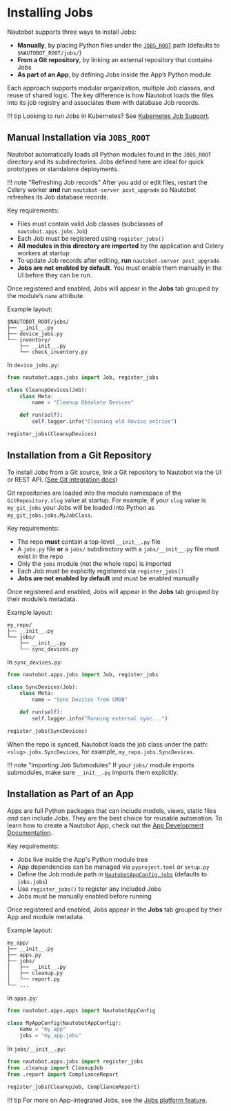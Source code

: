# Installing Jobs

Nautobot supports three ways to install Jobs:

- **Manually**, by placing Python files under the [`JOBS_ROOT`](../../user-guide/administration/configuration/settings.md#jobs_root) path (defaults to `$NAUTOBOT_ROOT/jobs/`)
- **From a Git repository**, by linking an external repository that contains Jobs
- **As part of an App**, by defining Jobs inside the App’s Python module

Each approach supports modular organization, multiple Job classes, and reuse of shared logic. The key difference is how Nautobot loads the files into its job registry and associates them with database Job records.

!!! tip
    Looking to run Jobs in Kubernetes? See [Kubernetes Job Support](../../../user-guide/platform-functionality/jobs/kubernetes-job-support/).

## Manual Installation via `JOBS_ROOT`

Nautobot automatically loads all Python modules found in the `JOBS_ROOT` directory and its subdirectories. Jobs defined here are ideal for quick prototypes or standalone deployments.

!!! note "Refreshing Job records"
    After you add or edit files, restart the Celery worker **and** run `nautobot-server post_upgrade` so Nautobot refreshes its Job database records.

Key requirements:

- Files must contain valid Job classes (subclasses of `nautobot.apps.jobs.Job`)
- Each Job must be registered using `register_jobs()`
- **All modules in this directory are imported** by the application and Celery workers at startup
- To update Job records after editing, **run** `nautobot-server post_upgrade`
- **Jobs are not enabled by default**. You must enable them manually in the UI before they can be run.

Once registered and enabled, Jobs will appear in the **Jobs** tab grouped by the module’s `name` attribute.

Example layout:

```text
$NAUTOBOT_ROOT/jobs/
├── __init__.py
├── device_jobs.py
└── inventory/
    ├── __init__.py
    └── check_inventory.py
```

In `device_jobs.py`:

```python
from nautobot.apps.jobs import Job, register_jobs

class CleanupDevices(Job):
    class Meta:
        name = "Cleanup Obsolete Devices"

    def run(self):
        self.logger.info("Cleaning old device entries")

register_jobs(CleanupDevices)
```

## Installation from a Git Repository

To install Jobs from a Git source, link a Git repository to Nautobot via the UI or REST API. ([See Git integration docs](../../user-guide/platform-functionality/gitrepository.md#jobs))

Git repositories are loaded into the module namespace of the `GitRepository.slug` value at startup. For example, if your `slug` value is `my_git_jobs` your Jobs will be loaded into Python as `my_git_jobs.jobs.MyJobClass`.

Key requirements:

- The repo **must** contain a top-level `__init__.py` file
- A `jobs.py` file **or** a `jobs/` subdirectory with a `jobs/__init__.py` file must exist in the repo
- Only the `jobs` module (not the whole repo) is imported
- Each Job must be explicitly registered via `register_jobs()`
- **Jobs are not enabled by default** and must be enabled manually

Once registered and enabled, Jobs will appear in the **Jobs** tab grouped by their module’s metadata.

Example layout:

```text
my_repo/
├── __init__.py
└── jobs/
    ├── __init__.py
    └── sync_devices.py
```

In `sync_devices.py`:

```python
from nautobot.apps.jobs import Job, register_jobs

class SyncDevices(Job):
    class Meta:
        name = "Sync Devices from CMDB"

    def run(self):
        self.logger.info("Running external sync...")

register_jobs(SyncDevices)
```

When the repo is synced, Nautobot loads the job class under the path:  
`<slug>.jobs.SyncDevices`, for example, `my_repo.jobs.SyncDevices`.

!!! note "Importing Job Submodules"
    If your `jobs/` module imports submodules, make sure `__init__.py` imports them explicitly.

## Installation as Part of an App

Apps are full Python packages that can include models, views, static files *and* can include Jobs. They are the best choice for reusable automation. To learn how to create a Nautobot App, check out the [App Development Documentation](../../apps/).

Key requirements:

- Jobs live inside the App's Python module tree
- App dependencies can be managed via `pyproject.toml` or `setup.py`
- Define the Job module path in [`NautobotAppConfig.jobs`](../../apps/api/nautobot-app-config/#nautobotappconfig-code-location-attributes) (defaults to `jobs.jobs`)
- Use `register_jobs()` to register any included Jobs
- Jobs must be manually enabled before running

Once registered and enabled, Jobs appear in the **Jobs** tab grouped by their App and module metadata.

Example layout:

```text
my_app/
├── __init__.py
├── apps.py
├── jobs/
│   ├── __init__.py
│   ├── cleanup.py
│   └── report.py
└── ...
```

In `apps.py`:

```python
from nautobot.apps.apps import NautobotAppConfig

class MyAppConfig(NautobotAppConfig):
    name = "my_app"
    jobs = "my_app.jobs"
```

In `jobs/__init__.py`:

```python
from nautobot.apps.jobs import register_jobs
from .cleanup import CleanupJob
from .report import ComplianceReport

register_jobs(CleanupJob, ComplianceReport)
```

!!! tip
    For more on App-integrated Jobs, see the [Jobs platform feature](../apps/api/platform-features/jobs.md).
